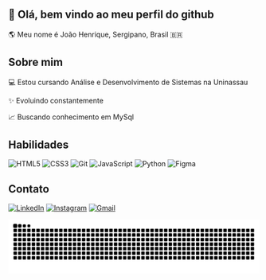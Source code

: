 ## 👋 Olá, bem vindo ao meu perfil do github

🌎 Meu nome é João Henrique, Sergipano, Brasil 🇧🇷 

## Sobre mim

💻 Estou cursando Análise e Desenvolvimento de Sistemas na Uninassau 

✨ Evoluindo constantemente

📈 Buscando conhecimento em MySql

## Habilidades
![HTML5](https://img.shields.io/badge/HTML5-E34F26?style=for-the-badge&logo=html5&logoColor=white) 
![CSS3](https://img.shields.io/badge/CSS3-1572B6?style=for-the-badge&logo=css3&logoColor=white) 
![Git](https://img.shields.io/badge/GIT-E44C30?style=for-the-badge&logo=git&logoColor=white) 
![JavaScript](https://img.shields.io/badge/javascript-%23323330.svg?style=for-the-badge&logo=javascript&logoColor=%23F7DF1E) 
![Python](https://img.shields.io/badge/python-3670A0?style=for-the-badge&logo=python&logoColor=ffdd54) 
![Figma](https://img.shields.io/badge/Figma-696969?style=for-the-badge&logo=figma&logoColor=figma)

## Contato
[![LinkedIn](https://img.shields.io/badge/LinkedIn-0077B5?style=for-the-badge&logo=linkedin&logoColor=white)](https://www.linkedin.com/in/joão-henrique-a0109b251/)
[![Instagram](https://img.shields.io/badge/-Instagram-%23E4405F?style=for-the-badge&logo=instagram&logoColor=white)](https://www.instagram.com/j.henrique.001/) 
[![Gmail](https://img.shields.io/badge/Gmail-333333?style=for-the-badge&logo=gmail&logoColor=red)](henriquemendes5665@gmail.com)

<picture align="center">
  <source media="(prefers-color-scheme: dark)" srcset="https://raw.githubusercontent.com/Jhenrique8/Jhenrique8/output/github-contribution-grid-snake-dark.svg">
  <source media="(prefers-color-scheme: light)" srcset="https://raw.githubusercontent.com/Jhenrique8/Jhenrique8/output/github-contribution-grid-snake-dark.svg">
  <img align="center" alt="github contribution grid snake animation" src="https://raw.githubusercontent.com/Jhenrique8/Jhenrique8/output/github-contribution-grid-snake.svg">
</picture>
